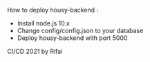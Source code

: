 How to deploy housy-backend :
- Install node.js 10.x
- Change config/config.json to your database
- Deploy housy-backend with port 5000

CI/CD 2021 by Rifai
